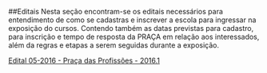 ##Editais
Nesta seção encontram-se os editais necessários para entendimento de como se cadastras e inscrever a escola para ingressar na exposição do cursos. Contendo também as datas previstas para cadastro, para inscrição e tempo de resposta da PRAÇA em relação aos interessados, além da regras e etapas a serem seguidas durante a exposição.

[Edital 05-2016 - Praça das Profissões - 2016.1](https://drive.google.com/uc?export=download&id=0B4_Uz8uv2RlxY3ZuMXNWTGEzSUU)
